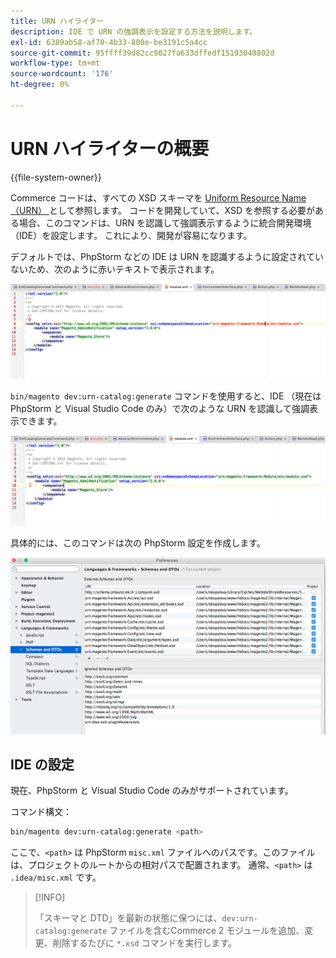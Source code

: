 ```yaml
---
title: URN ハイライター
description: IDE で URN の強調表示を設定する方法を説明します。
exl-id: 6389ab58-af70-4b33-800e-be3191c5a4cc
source-git-commit: 95ffff39d82cc9027fa633dffedf15193040802d
workflow-type: tm+mt
source-wordcount: '176'
ht-degree: 0%

---
```


# URN ハイライターの概要

{{file-system-owner}}

Commerce コードは、すべての XSD スキーマを [Uniform Resource Name （URN） ](https://www.ietf.org/rfc/rfc2141.txt) として参照します。 コードを開発していて、XSD を参照する必要がある場合、このコマンドは、URN を認識して強調表示するように統合開発環境（IDE）を設定します。 これにより、開発が容易になります。

デフォルトでは、PhpStorm などの IDE は URN を認識するように設定されていないため、次のように赤いテキストで表示されます。

![URN を認識するように PhpStorm が設定されていません ](../../assets/configuration/urn-before.png)

`bin/magento dev:urn-catalog:generate` コマンドを使用すると、IDE （現在は PhpStorm と Visual Studio Code のみ）で次のような URN を認識して強調表示できます。

![URN を認識する IDE の有効化 ](../../assets/configuration/urn-after.png)

具体的には、このコマンドは次の PhpStorm 設定を作成します。

![PhpStorm の設定例 ](../../assets/configuration/urn-settings.png)

## IDE の設定

現在、PhpStorm と Visual Studio Code のみがサポートされています。

コマンド構文：

```bash
bin/magento dev:urn-catalog:generate <path>
```

ここで、`<path>` は PhpStorm `misc.xml` ファイルへのパスです。このファイルは、プロジェクトのルートからの相対パスで配置されます。 通常、`<path>` は `.idea/misc.xml` です。

>[!INFO]
>
>「スキーマと DTD」を最新の状態に保つには、`dev:urn-catalog:generate` ファイルを含むCommerce 2 モジュールを追加、変更、削除するたびに `*.xsd` コマンドを実行します。

